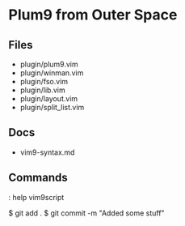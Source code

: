 # Plum9 from Outer Space

## Files
- plugin/plum9.vim
- plugin/winman.vim
- plugin/fso.vim
- plugin/lib.vim
- plugin/layout.vim
- plugin/split_list.vim

## Docs
- vim9-syntax.md

## Commands

: help vim9script

$ git add .
$ git commit -m "Added some stuff"


